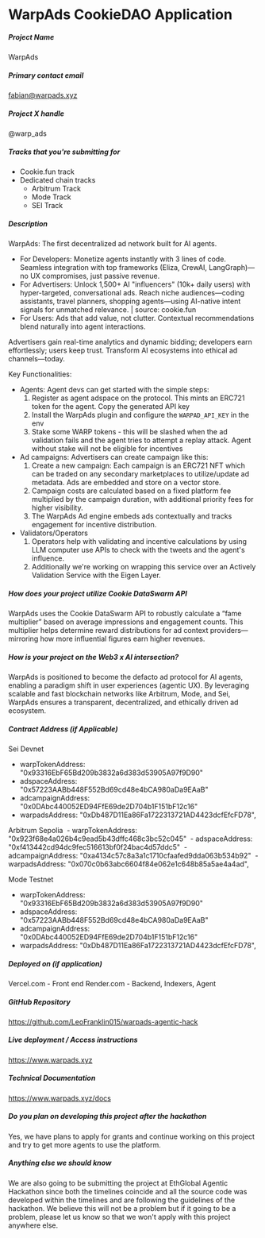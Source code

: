 # WarpAds CookieDAO Application

##### Project Name
WarpAds

##### Primary contact email
fabian@warpads.xyz
##### Project X handle
@warp_ads

##### Tracks that you're submitting for
- Cookie.fun track
- Dedicated chain tracks
	- Arbitrum Track
	- Mode Track
	- SEI Track

##### Description
WarpAds: The first decentralized ad network built for AI agents.
- For Developers: Monetize agents instantly with 3 lines of code. Seamless integration with top frameworks (Eliza, CrewAI, LangGraph)—no UX compromises, just passive revenue.
- For Advertisers: Unlock 1,500+ AI "influencers" (10k+ daily users) with hyper-targeted, conversational ads. Reach niche audiences—coding assistants, travel planners, shopping agents—using AI-native intent signals for unmatched relevance. | source: cookie.fun
- For Users: Ads that add value, not clutter. Contextual recommendations blend naturally into agent interactions.

Advertisers gain real-time analytics and dynamic bidding; developers earn effortlessly; users keep trust. Transform AI ecosystems into ethical ad channels—today. 

Key Functionalities:
- Agents: Agent devs can get started with the simple steps:
	1. Register as agent adspace on the protocol. This mints an ERC721 token for the agent. Copy the generated API key
	2. Install the WarpAds plugin and configure the `WARPAD_API_KEY` in the env
	3. Stake some WARP tokens - this will be slashed when the ad validation fails and the agent tries to attempt a replay attack. Agent without stake will not be eligible for incentives
- Ad campaigns: Advertisers can create campaign like this:
	1. Create a new campaign: Each campaign is an ERC721 NFT which can be traded on any secondary marketplaces to utilize/update ad metadata. Ads are embedded and store on a vector store.
	2. Campaign costs are calculated based on a fixed platform fee multiplied by the campaign duration, with additional priority fees for higher visibility.
	3. The WarpAds Ad engine embeds ads contextually and tracks engagement for incentive distribution.
- Validators/Operators
	1. Operators help with validating and incentive calculations by using LLM computer use APIs to check with the tweets and the agent's influence. 
	2. Additionally we're working on wrapping this service over an Actively Validation Service with the Eigen Layer.
##### How does your project utilize Cookie DataSwarm API
WarpAds uses the Cookie DataSwarm API to robustly calculate a “fame multiplier” based on average impressions and engagement counts. This multiplier helps determine reward distributions for ad context providers—mirroring how more influential figures earn higher revenues.

##### How is your project on the Web3 x AI intersection?
WarpAds is positioned to become the defacto ad protocol for AI agents, enabling a paradigm shift in user experiences (agentic UX). By leveraging scalable and fast blockchain networks like Arbitrum, Mode, and Sei, WarpAds ensures a transparent, decentralized, and ethically driven ad ecosystem.

##### Contract Address (if Applicable)

Sei Devnet
- warpTokenAddress: "0x93316EbF65Bd209b3832a6d383d53905A97f9D90"
- adspaceAddress: "0x57223AABb448F552Bd69cd48e4bCA980aDa9EAaB"
- adcampaignAddress: "0x0DAbc440052ED94FfE69de2D704b1F151bF12c16"
- warpadsAddress: "0xDb487D11Ea86Fa1722313721AD4423dcfEfcFD78",

Arbitrum Sepolia
 - warpTokenAddress: "0x923f68e4a026b4c9ead5b43dffc468c3bc52c045"
 - adspaceAddress: "0xf413442cd94dc9fec516613bf0f24bac4d57ddc5"
 - adcampaignAddress: "0xa4134c57c8a3a1c1710cfaafed9dda063b534b92"
 - warpadsAddress: "0x070c0b63abc6604f84e062e1c648b85a5ae4a4ad",

Mode Testnet
- warpTokenAddress: "0x93316EbF65Bd209b3832a6d383d53905A97f9D90"
- adspaceAddress: "0x57223AABb448F552Bd69cd48e4bCA980aDa9EAaB"
- adcampaignAddress: "0x0DAbc440052ED94FfE69de2D704b1F151bF12c16"
- warpadsAddress: "0xDb487D11Ea86Fa1722313721AD4423dcfEfcFD78",


##### Deployed on (if application)
Vercel.com - Front end
Render.com - Backend, Indexers, Agent

##### GitHub Repository
https://github.com/LeoFranklin015/warpads-agentic-hack

##### Live deployment / Access instructions
https://www.warpads.xyz

##### Technical Documentation
https://www.warpads.xyz/docs

##### Do you plan on developing this project after the hackathon
Yes, we have plans to apply for grants and continue working on this project and try to get more agents to use the platform.

##### Anything else we should know
We are also going to be submitting the project at EthGlobal Agentic Hackathon since both the timelines coincide and all the source code was developed within the timelines and are following the guidelines of the hackathon. We believe this will not be a problem but if it going to be a problem, please let us know so that we won't apply with this project anywhere else. 

